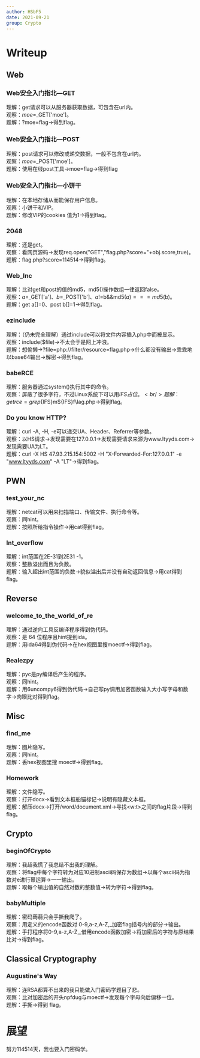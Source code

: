 ```yaml
---
author: HSbF5
date: 2021-09-21
group: Crypto
---
```


# Writeup

## Web

### Web安全入门指北—GET
  理解：get请求可以从服务器获取数据，可包含在url内。<br/>
  观察：$moe=$_GET['moe']。<br/>
  题解：?moe=flag->得到flag。<br/>
### Web安全入门指北—POST
  理解：post请求可以修改或递交数据，一般不包含在url内。<br/>
  观察：$moe=$_POST['moe']。<br/>
  题解：使用在线post工具->moe=flag->得到flag<br/>
### Web安全入门指北—小饼干
  理解：在本地存储从而能保存用户信息。<br/>
  观察：小饼干和VIP。<br/>
  题解：修改VIP的cookies 值为1->得到flag。<br/>
### 2048
  理解：还是get。<br/>
  观察：看网页源码->发现req.open("GET","flag.php?score="+obj.score,true)。<br/>
  题解：flag.php?score=114514->得到flag。<br/>
### Web_Inc
  理解：比对get和post的值的md5，md5()操作数组一律返回false。<br/>
  观察：$a=$_GET['a']、$b=$_POST['b']、$a!=$b&&md5($a)===md5($b)。<br/>
  题解：get a[]=0、post b[]=1->得到flag。<br/>
### ezinclude
  理解：（仍未完全理解）通过include可以将文件内容插入php中而被显示。<br/>
  观察：include($file)->不太会于是网上冲浪。<br/>
  题解：想偷懒->?file=php://filter/resource=flag.php->什么都没有输出->乖乖地以base64输出->解密->得到flag。<br/>
### babeRCE
  理解：服务器通过system()执行其中的命令。<br/>
  观察：屏蔽了很多字符，不过Linux系统下可以用${IFS}占位。<br/>
  题解： get rce=grep${IFS}m${IFS}f\lag.php->得到flag。<br/>
### Do you know HTTP?
  理解：curl -A, -H, -e可以递交UA、Header、Referrer等参数。<br/>
  观察：以HS请求->发现需要在127.0.0.1->发现需要请求来源为www.ltyyds.com->发现需要UA为LT。<br/>
  题解：curl -X HS 47.93.215.154:5002 -H "X-Forwarded-For:127.0.0.1" -e "www.ltyyds.com" -A "LT"->得到flag。<br/>

## PWN

### test_your_nc
  理解：netcat可以用来扫描端口、传输文件、执行命令等。<br/>
  观察：同hint。<br/>
  题解：按照所给指令操作->用cat得到flag。<br/>
### Int_overflow
  理解：int范围在2E-31到2E31 -1。<br/>
  观察：整数溢出而且为负数。<br/>
  题解：输入超出int范围的负数->貌似溢出后并没有自动返回信息->用cat得到flag。<br/>

## Reverse

### welcome_to_the_world_of_re
  理解：通过逆向工具反编译程序得到伪代码。<br/>
  观察：是 64 位程序且hint提到ida。<br/>
  题解：用ida64得到伪代码->在hex视图里搜moectf->得到flag。<br/>
### Realezpy
  理解：pyc是py编译后产生的程序。<br/>
  观察：同hint。<br/>
  题解：用6uncompy6得到伪代码->自己写py调用加密函数输入大小写字母和数字->肉眼比对得到flag。<br/>

## Misc

### find_me
  理解：图片隐写。<br/>
  观察：同hint。<br/>
  题解：丢hex视图里搜 moectf->得到flag。<br/>
### Homework
  理解：文件隐写。<br/>
  观察：打开docx->看到文本框船锚标记->说明有隐藏文本框。<br/>
  题解：解压docx->打开/word/document.xml->寻找<w:t>之间的flag片段->得到flag。<br/>

## Crypto

### beginOfCrypto
  理解：我超我慌了我总结不出我的理解。<br/>
  观察：将flag中每个字符转为对应10进制ascii码保存为数组->以每个ascii码为指数对e进行幂运算->一一输出。<br/>
  题解：取每个输出值的自然对数的整数值->转为字符->得到flag。<br/>
### babyMultiple
  理解：密码蒟蒻只会手撕我爬了。<br/>
  观察：用定义的encode函数对 0-9,a-z,A-Z,_加密flag括号内的部分->输出。<br/>
  题解：手打程序将0-9,a-z,A-Z,_借用encode函数加密->将加密后的字符与原结果比对->得到flag。<br/>

## Classical Cryptography

### Augustine's Way
  理解：连RSA都算不出来的我只能做入门密码学题目了悲。<br/>
  观察：比对加密后的开头npfdug与moectf->发现每个字母向后偏移一位。<br/>
  题解：手撕->得到 flag。<br/>

# 展望
  努力114514天，我也要入门密码学。

